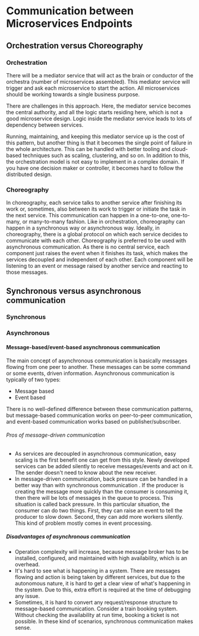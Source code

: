 # Communication between Microservices Endpoints

## Orchestration versus Choreography

### Orchestration

There will be a mediator service that will act as the brain or conductor of the orchestra (number of microservices assembled). This mediator service will trigger and ask each microservice to start the action. All microservices should be working towards a single business purpose.

There are challenges in this approach. Here, the mediator service becomes the central authority, and all the logic starts residing here, which is not a good microservice design. Logic inside the mediator service leads to lots of dependency between services.

Running, maintaining, and keeping this mediator service up is the cost of this pattern, but another thing is that it becomes the single point of failure in the whole architecture. This can be handled with better tooling and cloud-based techniques such as scaling, clustering, and so on. In addition to this, the orchestration model is not easy to implement in a complex domain. If you have one decision maker or controller, it becomes hard to follow the distributed design.

### Choreography

In choreography, each service talks to another service after finishing its work or, sometimes, also between its work to trigger or initiate the task in the next service. This communication can happen in a one-to-one, one-to-many, or many-to-many fashion. Like in orchestration, choreography can happen in a synchronous way or asynchronous way. Ideally, in choreography, there is a global protocol on which each service decides to communicate with each other. Choreography is preferred to be used with asynchronous communication. As there is no central service, each component just raises the event when it finishes its task, which makes the services decoupled and independent of each other. Each component will be listening to an event or message raised by another service and reacting to those messages.

## Synchronous versus asynchronous communication

### Synchronous

### Asynchronous

#### Message-based/event-based asynchronous communication

The main concept of asynchronous communication is basically messages flowing from one peer to another. These messages can be some command or some events, driven information. Asynchronous communication is typically of two types:

* Message based
* Event based

There is no well-defined difference between these communication patterns, but message-based communication works on peer-to-peer communication, and event-based communication works based on publisher/subscriber.

###### Pros of message-driven communication

* As services are decoupled in asynchronous communication, easy scaling is the first benefit one can get from this style. Newly developed services can be added silently to receive messages/events and act on it. The sender doesn't need to know about the new receiver.
* In message-driven communication, back pressure can be handled in a better way than with synchronous communication . If the producer is creating the message more quickly than the consumer is consuming it, then there will be lots of messages in the queue to process. This situation is called back pressure. In this particular situation, the consumer can do two things. First, they can raise an event to tell the producer to slow down. Second, they can add more workers silently. This kind of problem mostly comes in event processing.

##### Disadvantages of asynchronous communication

* Operation complexity will increase, because message broker has to be installed, configured, and maintained with high availability, which is an overhead.
* It's hard to see what is happening in a system. There are messages flowing and action is being taken by different services, but due to the autonomous nature, it is hard to get a clear view of what's happening in the system. Due to this, extra effort is required at the time of debugging any issue.
* Sometimes, it is hard to convert any request/response structure to message-based communication. Consider a train booking system. Without checking the availability at run time, booking a ticket is not possible. In these kind of scenarios, synchronous communication makes sense.
